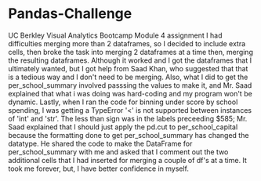 # Pandas-Challenge
UC Berkley Visual Analytics Bootcamp Module 4 assignment
I had difficulties merging more than 2 dataframes, so I decided to include extra cells, then broke the task into merging 2 dataframes at a time then, merging the resulting dataframes. Although it worked and I got the dataframes that I ultimately wanted, but I got help from Saad Khan, who suggested that that is a tedious way and I don't need to be merging. Also, what I did to get the per_school_summary involved passsing the values to make it, and Mr. Saad explained that what i was doing was hard-coding and my program won't be dynamic. Lastly, when I ran the code for binning under score by school spending, I was getting a TypeError '<' is not supported between instances of 'int' and 'str'. The less than sign was in the labels preceeding $585; Mr. Saad explained that I should just apply the pd.cut to per_school_capital because the formatting done to get per_school_summary has changed the datatype. He shared the code to make the DataFrame for per_school_summary with me and asked that I comment out the two additional cells that I had inserted for merging a couple of df's at a time. It took me forever, but, I have better confidence in myself.   
